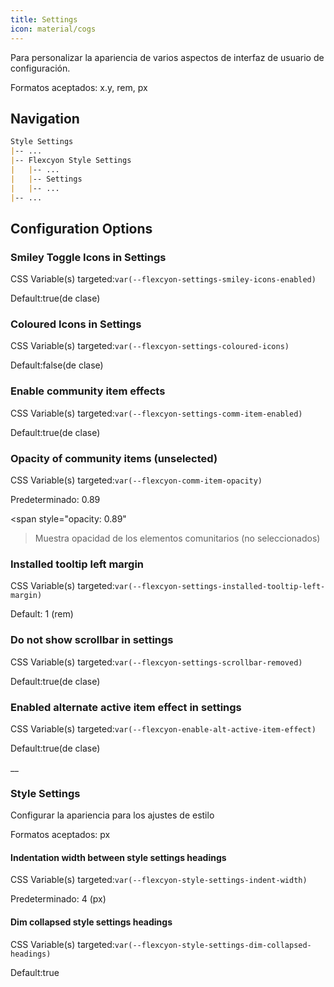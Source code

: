 ```yaml
---
title: Settings
icon: material/cogs
---
```


Para personalizar la apariencia de varios aspectos de interfaz de usuario de configuración.

Formatos aceptados: x.y, rem, px

## Navigation

```md
Style Settings
|-- ...
|-- Flexcyon Style Settings
|   |-- ...
|   |-- Settings
|   |-- ...
|-- ...
```

## Configuration Options

### Smiley Toggle Icons in Settings

CSS Variable(s) targeted:`var(--flexcyon-settings-smiley-icons-enabled)`

Default:true(de clase)

### Coloured Icons in Settings

CSS Variable(s) targeted:`var(--flexcyon-settings-coloured-icons)`

Default:false(de clase)

### Enable community item effects

CSS Variable(s) targeted:`var(--flexcyon-settings-comm-item-enabled)`

Default:true(de clase)

### Opacity of community items (unselected)

CSS Variable(s) targeted:`var(--flexcyon-comm-item-opacity)`

Predeterminado: 0.89

<span style="opacity: 0.89"
>Muestra opacidad de los elementos comunitarios (no seleccionados)</span>

### Installed tooltip left margin

CSS Variable(s) targeted:`var(--flexcyon-settings-installed-tooltip-left-margin)`

Default: 1 (rem)

### Do not show scrollbar in settings

CSS Variable(s) targeted:`var(--flexcyon-settings-scrollbar-removed)`

Default:true(de clase)

### Enabled alternate active item effect in settings

CSS Variable(s) targeted:`var(--flexcyon-enable-alt-active-item-effect)`

Default:true(de clase)

__

### Style Settings

Configurar la apariencia para los ajustes de estilo

Formatos aceptados: px

#### Indentation width between style settings headings

CSS Variable(s) targeted:`var(--flexcyon-style-settings-indent-width)`

Predeterminado: 4 (px)

#### Dim collapsed style settings headings

CSS Variable(s) targeted:`var(--flexcyon-style-settings-dim-collapsed-headings)`

Default:true

